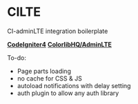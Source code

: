 # CILTE
CI-adminLTE integration boilerplate

**[CodeIgniter4](https://github.com/codeigniter4/CodeIgniter4)**
**[ColorlibHQ/AdminLTE](https://github.com/ColorlibHQ/AdminLTE)**

To-do:
- Page parts loading
- no cache for CSS & JS
- autoload notifications with delay setting
- auth plugin to allow any auth library
